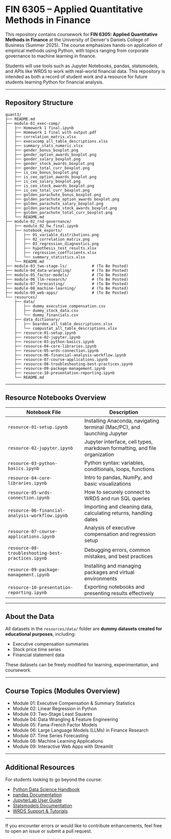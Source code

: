 # FIN 6305 – Applied Quantitative Methods in Finance

This repository contains coursework for **FIN 6305: Applied Quantitative Methods in Finance** at the University of Denver's Daniels College of Business (Summer 2025). The course emphasizes hands-on application of empirical methods using Python, with topics ranging from corporate governance to machine learning in finance.

Students will use tools such as Jupyter Notebooks, pandas, statsmodels, and APIs like WRDS to work with real-world financial data. This repository is intended as both a record of student work and a resource for future students learning Python for financial analysis.

---

## Repository Structure

```text
quant3/
├── README.md
├── module-01_exec-comp/
│   ├── Homework 1 final.ipynb
│   ├── Homework 1 final with output.pdf
│   ├── correlation_matrix.xlsx
│   ├── execucomp_all_table_descriptions.xlsx
│   ├── summary_stats_numeric.xlsx
│   ├── gender_bonus_boxplot.png
│   ├── gender_option_awards_boxplot.png
│   ├── gender_salary_boxplot.png
│   ├── gender_stock_awards_boxplot.png
│   ├── gender_total_curr_boxplot.png
│   ├── is_ceo_bonus_boxplot.png
│   ├── is_ceo_option_awards_boxplot.png
│   ├── is_ceo_salary_boxplot.png
│   ├── is_ceo_stock_awards_boxplot.png
│   ├── is_ceo_total_curr_boxplot.png
│   ├── golden_parachute_bonus_boxplot.png
│   ├── golden_parachute_option_awards_boxplot.png
│   ├── golden_parachute_salary_boxplot.png
│   ├── golden_parachute_stock_awards_boxplot.png
│   ├── golden_parachute_total_curr_boxplot.png
│   └── README.md
├── module-02_rnd-governance/
│   ├── module_02_hw_final.ipynb
│   ├── notebook_exports/
│   │   ├── 01_variable_distributions.png
│   │   ├── 02_correlation_matrix.png
│   │   ├── 03_regression_diagnostics.png
│   │   ├── hypothesis_test_results.xlsx
│   │   ├── regression_coefficients.xlsx
│   │   └── summary_statistics.xlsx
│   └── README.md
├── module-03_two-stage-ls/           # (To Be Posted)
├── module-04_data-wrangling/         # (To Be Posted)
├── module-05_factor-models/          # (To Be Posted)
├── module-06_llm-research/           # (To Be Posted)
├── module-07_forecasting/            # (To Be Posted)
├── module-08_machine-learning/       # (To Be Posted)
├── module-09_web-apps/               # (To Be Posted)
└── resources/
    ├── data/
    │   ├── dummy_executive_compensation.csv
    │   ├── dummy_stock_data.csv
    │   └── dummy_financials.csv
    ├── data_dictionary/
    │   ├── boardex_all_table_descriptions.xlsx
    │   └── compustat_all_table_descriptions.xlsx
    ├── resource-01-setup.ipynb
    ├── resource-02-jupyter.ipynb
    ├── resource-03-python-basics.ipynb
    ├── resource-04-core-libraries.ipynb
    ├── resource-05-wrds-connection.ipynb
    ├── resource-06-financial-analysis-workflow.ipynb
    ├── resource-07-course-applications.ipynb
    ├── resource-08-troubleshooting-best-practices.ipynb
    ├── resource-09-package-management.ipynb
    ├── resource-10-presentation-reporting.ipynb
    └── README.md
```

---

## Resource Notebooks Overview

| Notebook File | Description |
|---------------|-------------|
| `resource-01-setup.ipynb` | Installing Anaconda, navigating terminal (Mac/PC), and launching Jupyter |
| `resource-02-jupyter.ipynb` | Jupyter interface, cell types, markdown formatting, and file organization |
| `resource-03-python-basics.ipynb` | Python syntax: variables, conditionals, loops, functions |
| `resource-04-core-libraries.ipynb` | Intro to pandas, NumPy, and basic visualizations |
| `resource-05-wrds-connection.ipynb` | How to securely connect to WRDS and run SQL queries |
| `resource-06-financial-analysis-workflow.ipynb` | Importing and cleaning data, calculating returns, handling dates |
| `resource-07-course-applications.ipynb` | Analysis of executive compensation and regression setup |
| `resource-08-troubleshooting-best-practices.ipynb` | Debugging errors, common mistakes, and best practices |
| `resource-09-package-management.ipynb` | Installing and managing packages and virtual environments |
| `resource-10-presentation-reporting.ipynb` | Exporting notebooks and presenting results effectively |

---

## About the Data

All datasets in the `resources/data/` folder are **dummy datasets created for educational purposes**, including:

- Executive compensation summaries
- Stock price time series
- Financial statement data

These datasets can be freely modified for learning, experimentation, and coursework.

---

## Course Topics (Modules Overview)

- Module 01: Executive Compensation & Summary Statistics
- Module 02: Linear Regression in Python
- Module 03: Two-Stage Least Squares
- Module 04: Data Wrangling & Feature Engineering
- Module 05: Fama-French Factor Models
- Module 06: Large Language Models (LLMs) in Finance Research
- Module 07: Time Series Forecasting
- Module 08: Machine Learning Applications
- Module 09: Interactive Web Apps with Streamlit

---

## Additional Resources

For students looking to go beyond the course:

- [Python Data Science Handbook](https://jakevdp.github.io/PythonDataScienceHandbook/)
- [pandas Documentation](https://pandas.pydata.org/docs/)
- [JupyterLab User Guide](https://jupyterlab.readthedocs.io/en/stable/)
- [Statsmodels Documentation](https://www.statsmodels.org/stable/user-guide.html)
- [WRDS Support & Tutorials](https://wrds-www.wharton.upenn.edu/pages/support/)

---

If you encounter errors or would like to contribute enhancements, feel free to open an issue or submit a pull request.
